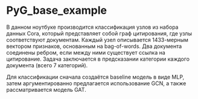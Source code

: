 # PyG_base_example
В данном ноутбуке производится классификация узлов из набора данных Cora, который представляет собой граф цитирования, где узлы соответствуют документам. Каждый узел описывается 1433-мерным вектором признаков, основанным на bag-of-words. Два документа соединены ребром, если между ними существует ссылка на цитирование. Задача заключается в предсказании категории каждого документа (всего 7 категорий).

Для классификации сначала создаётся baseline модель в виде MLP, затем аргументированно предлагается использование GCN, а также рассматривается модель GAT.